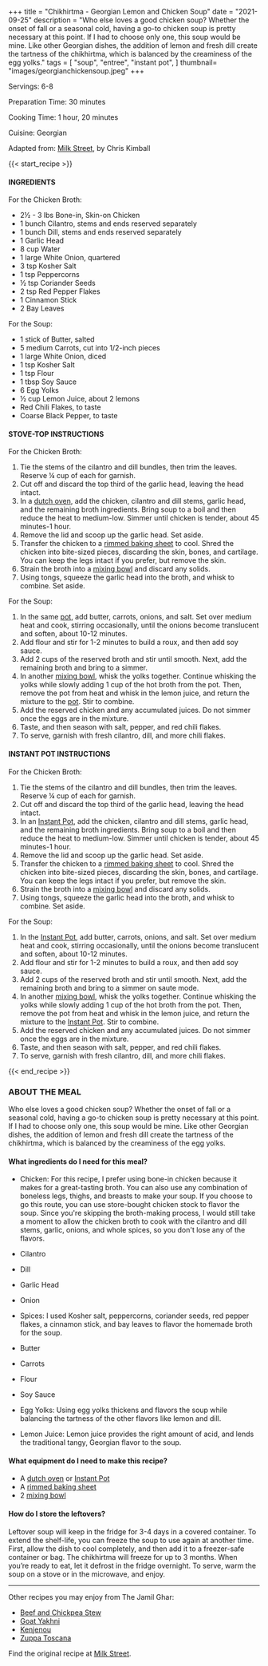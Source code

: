 +++
title = "Chikhirtma - Georgian Lemon and Chicken Soup"
date = "2021-09-25"
description = "Who else loves a good chicken soup? Whether the onset of fall or a seasonal cold, having a go-to chicken soup is pretty necessary at this point. If I had to choose only one, this soup would be mine. Like other Georgian dishes, the addition of lemon and fresh dill create the tartness of the chikhirtma, which is balanced by the creaminess of the egg yolks."
tags = [
    "soup",
    "entree",
    "instant pot",
]
thumbnail= "images/georgianchickensoup.jpeg"
+++

Servings: 6-8 <!--more-->

Preparation Time: 30 minutes 

Cooking Time: 1 hour, 20 minutes

Cuisine: Georgian

Adapted from: [Milk Street](https://wskg.org/episodes/milk-street-suppers-ep-106/), by Chris Kimball

{{< start_recipe >}}

#### INGREDIENTS 

For the Chicken Broth: 

* 2½ - 3 lbs Bone-in, Skin-on Chicken 
* 1 bunch Cilantro, stems and ends reserved separately
* 1 bunch Dill, stems and ends reserved separately
* 1 Garlic Head 
* 8 cup Water 
* 1 large White Onion, quartered 
* 3 tsp Kosher Salt 
* 1 tsp Peppercorns 
* ½ tsp Coriander Seeds 
* 2 tsp Red Pepper Flakes 
* 1 Cinnamon Stick 
* 2 Bay Leaves 

For the Soup: 

* 1 stick of Butter, salted 
* 5 medium Carrots, cut into 1/2-inch pieces
* 1 large White Onion, diced 
* 1 tsp Kosher Salt  
* 1 tsp Flour 
* 1 tbsp Soy Sauce
* 6 Egg Yolks 
* ½ cup Lemon Juice, about 2 lemons
* Red Chili Flakes, to taste
* Coarse Black Pepper, to taste

#### STOVE-TOP INSTRUCTIONS 

For the Chicken Broth: 

1. Tie the stems of the cilantro and dill bundles, then trim the leaves. Reserve ¼ cup of each for garnish. 
2. Cut off and discard the top third of the garlic head, leaving the head intact. 
3. In a [dutch oven](https://amzn.to/3o7zDem), add the chicken, cilantro and dill stems, garlic head, and the remaining broth ingredients. Bring soup to a boil and then reduce the heat to medium-low. Simmer until chicken is tender, about 45 minutes-1 hour.
4. Remove the lid and scoop up the garlic head. Set aside. 
5. Transfer the chicken to a [rimmed baking sheet](https://amzn.to/3D69eBk) to cool. Shred the chicken into bite-sized pieces, discarding the skin, bones, and cartilage. You can keep the legs intact if you prefer, but remove the skin. 
6. Strain the broth into a [mixing bowl](https://amzn.to/32w9Q6C) and discard any solids. 
7. Using tongs, squeeze the garlic head into the broth, and whisk to combine. Set aside. 

For the Soup: 

1. In the same [pot](https://amzn.to/3o7zDem), add butter, carrots, onions, and salt. Set over medium heat and cook, stirring occasionally, until the onions become translucent and soften, about 10-12 minutes. 
2. Add flour and stir for 1-2 minutes to build a roux, and then add soy sauce. 
3. Add 2 cups of the reserved broth and stir until smooth. Next, add the remaining broth and bring to a simmer. 
4. In another [mixing bowl](https://amzn.to/32w9Q6C), whisk the yolks together. Continue whisking the yolks while slowly adding 1 cup of the hot broth from the pot. Then, remove the pot from heat and whisk in the lemon juice, and return the mixture to the [pot](https://amzn.to/3o7zDem). Stir to combine.
5. Add the reserved chicken and any accumulated juices. Do not simmer once the eggs are in the mixture. 
6. Taste, and then season with salt, pepper, and red chili flakes.
7. To serve, garnish with fresh cilantro, dill, and more chili flakes.  

#### INSTANT POT INSTRUCTIONS

For the Chicken Broth: 

1. Tie the stems of the cilantro and dill bundles, then trim the leaves. Reserve ¼ cup of each for garnish. 
2. Cut off and discard the top third of the garlic head, leaving the head intact. 
3. In an [Instant Pot](https://amzn.to/3u9c6L1), add the chicken, cilantro and dill stems, garlic head, and the remaining broth ingredients. Bring soup to a boil and then reduce the heat to medium-low. Simmer until chicken is tender, about 45 minutes-1 hour.
4. Remove the lid and scoop up the garlic head. Set aside. 
5. Transfer the chicken to a [rimmed baking sheet](https://amzn.to/3D69eBk) to cool. Shred the chicken into bite-sized pieces, discarding the skin, bones, and cartilage. You can keep the legs intact if you prefer, but remove the skin. 
6. Strain the broth into a [mixing bowl](https://amzn.to/32w9Q6C) and discard any solids. 
7. Using tongs, squeeze the garlic head into the broth, and whisk to combine. Set aside. 

For the Soup: 

1. In the [Instant Pot](https://amzn.to/3u9c6L1), add butter, carrots, onions, and salt. Set over medium heat and cook, stirring occasionally, until the onions become translucent and soften, about 10-12 minutes. 
2. Add flour and stir for 1-2 minutes to build a roux, and then add soy sauce. 
3. Add 2 cups of the reserved broth and stir until smooth. Next, add the remaining broth and bring to a simmer on saute mode. 
4. In another [mixing bowl](https://amzn.to/32w9Q6C), whisk the yolks together. Continue whisking the yolks while slowly adding 1 cup of the hot broth from the pot. Then, remove the pot from heat and whisk in the lemon juice, and return the mixture to the [Instant Pot](https://amzn.to/3u9c6L1). Stir to combine.
5. Add the reserved chicken and any accumulated juices. Do not simmer once the eggs are in the mixture. 
6. Taste, and then season with salt, pepper, and red chili flakes.
7. To serve, garnish with fresh cilantro, dill, and more chili flakes.  

{{< end_recipe >}}

### ABOUT THE MEAL

Who else loves a good chicken soup? Whether the onset of fall or a seasonal cold, having a go-to chicken soup is pretty necessary at this point. If I had to choose only one, this soup would be mine. Like other Georgian dishes, the addition of lemon and fresh dill create the tartness of the chikhirtma, which is balanced by the creaminess of the egg yolks.

#### What ingredients do I need for this meal?

* Chicken: For this recipe, I prefer using bone-in chicken because it makes for a great-tasting broth. You can also use any combination of boneless legs, thighs, and breasts to make your soup.  If you choose to go this route, you can use store-bought chicken stock to flavor the soup. Since you're skipping the broth-making process, I would still take a moment to allow the chicken broth to cook with the cilantro and dill stems, garlic, onions, and whole spices, so you don't lose any of the flavors. 

* Cilantro 

* Dill 

* Garlic Head 

* Onion 

* Spices: I used Kosher salt, peppercorns, coriander seeds, red pepper flakes, a cinnamon stick, and bay leaves to flavor the homemade broth for the soup. 

* Butter 

* Carrots 

* Flour 

* Soy Sauce 

* Egg Yolks: Using egg yolks thickens and flavors the soup while balancing the tartness of the other flavors like lemon and dill. 

* Lemon Juice: Lemon juice provides the right amount of acid, and lends the traditional tangy, Georgian flavor to the soup. 

#### What equipment do I need to make this recipe?

* A [dutch oven](https://amzn.to/3o7zDem) or [Instant Pot](https://amzn.to/3u9c6L1)
* A [rimmed baking sheet](https://amzn.to/3D69eBk)
* 2 [mixing bowl](https://amzn.to/32w9Q6C)

#### How do I store the leftovers?

Leftover soup will keep in the fridge for 3-4 days in a covered container. To extend the shelf-life, you can freeze the soup to use again at another time. First, allow the dish to cool completely, and then add it to a freezer-safe container or bag. The chikhirtma will freeze for up to 3 months. When you’re ready to eat, let it defrost in the fridge overnight. To serve, warm the soup on a stove or in the microwave, and enjoy.

----

Other recipes you may enjoy from The Jamil Ghar: 
* [Beef and Chickpea Stew](https://www.jamilghar.com/recipe/beef_chickpea_stew/)
* [Goat Yakhni](https://www.jamilghar.com/recipe/goat_yakhni/)
* [Kenjenou](https://www.jamilghar.com/recipe/kedjenou/)
* [Zuppa Toscana](https://www.jamilghar.com/recipe/zuppa_toscana/)

Find the original recipe at [Milk Street](https://www.177milkstreet.com/recipes/georgian-chicken-soup).

